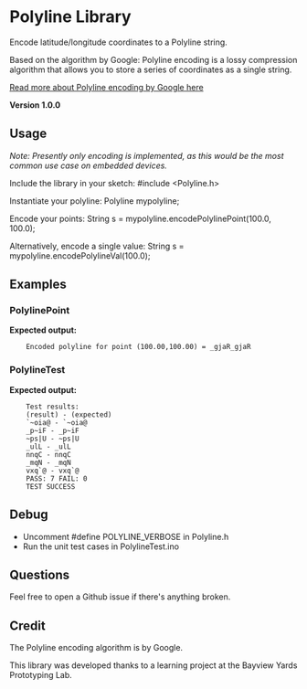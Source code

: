 # Polyline Library

Encode latitude/longitude coordinates to a Polyline string.

Based on the algorithm by Google: Polyline encoding is a lossy compression algorithm that allows you to store a series of coordinates as a single string.

[Read more about Polyline encoding by Google here](https://developers.google.com/maps/documentation/utilities/polylineutility)

**Version 1.0.0**


## Usage

*Note: Presently only encoding is implemented, as this would be the most common use case on embedded devices.*

Include the library in your sketch:
#include <Polyline.h>

Instantiate your polyline:
Polyline mypolyline;

Encode your points:
String s = mypolyline.encodePolylinePoint(100.0, 100.0);

Alternatively, encode a single value:
String s = mypolyline.encodePolylineVal(100.0);


## Examples

### PolylinePoint

**Expected output:**

		Encoded polyline for point (100.00,100.00) = _gjaR_gjaR


### PolylineTest

**Expected output:**

		Test results: 
		(result) - (expected)
		`~oia@ - `~oia@
		_p~iF - _p~iF
		~ps|U - ~ps|U
		_ulL - _ulL
		nnqC - nnqC
		_mqN - _mqN
		vxq`@ - vxq`@
		PASS: 7 FAIL: 0
		TEST SUCCESS


## Debug

* Uncomment #define POLYLINE_VERBOSE in Polyline.h
* Run the unit test cases in PolylineTest.ino


## Questions

Feel free to open a Github issue if there's anything broken.


## Credit

The Polyline encoding algorithm is by Google.

This library was developed thanks to a learning project at the Bayview Yards Prototyping Lab.


